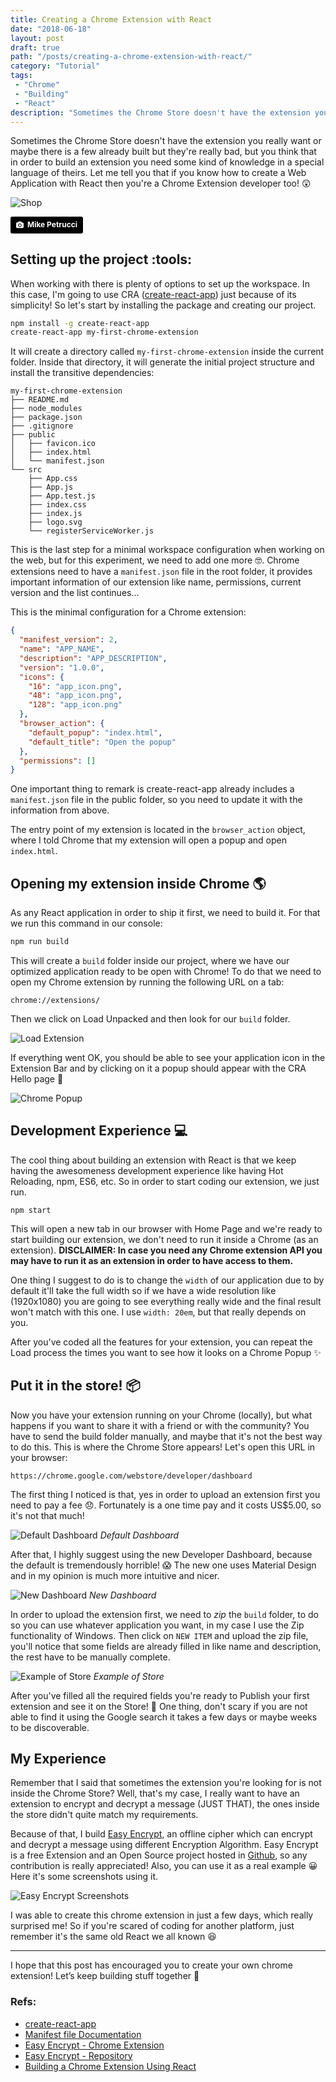 ```yaml
---
title: Creating a Chrome Extension with React
date: "2018-06-18"
layout: post
draft: true
path: "/posts/creating-a-chrome-extension-with-react/"
category: "Tutorial"
tags:
 - "Chrome"
 - "Building"
 - "React"
description: "Sometimes the Chrome Store doesn't have the extension you really want or maybe there is a few already built but they're really bad, but you think that in order to build an extension you need some kind of knowledge in a special language of theirs. Let me tell you that if you know how to create a Web Application with React then you're a Chrome Extension developer too!"
---
```


Sometimes the Chrome Store doesn't have the extension you really want or maybe there is a few already built but they're really bad, but you think that in order to build an extension you need some kind of knowledge in a special language of theirs. Let me tell you that if you know how to create a Web Application with React then you're a Chrome Extension developer too! :astonished:

![Shop](./shop.jpg)

<a style="background-color:black;color:white;text-decoration:none;padding:4px 6px;font-family:-apple-system, BlinkMacSystemFont, &quot;San Francisco&quot;, &quot;Helvetica Neue&quot;, Helvetica, Ubuntu, Roboto, Noto, &quot;Segoe UI&quot;, Arial, sans-serif;font-size:12px;font-weight:bold;line-height:1.2;display:inline-block;border-radius:3px" href="https://unsplash.com/@mikepetrucci?utm_medium=referral&amp;utm_campaign=photographer-credit&amp;utm_content=creditBadge" target="_blank" rel="noopener noreferrer" title="Download free do whatever you want high-resolution photos from Mike Petrucci"><span style="display:inline-block;padding:2px 3px"><svg xmlns="http://www.w3.org/2000/svg" style="height:12px;width:auto;position:relative;vertical-align:middle;top:-1px;fill:white" viewBox="0 0 32 32"><title>unsplash-logo</title><path d="M20.8 18.1c0 2.7-2.2 4.8-4.8 4.8s-4.8-2.1-4.8-4.8c0-2.7 2.2-4.8 4.8-4.8 2.7.1 4.8 2.2 4.8 4.8zm11.2-7.4v14.9c0 2.3-1.9 4.3-4.3 4.3h-23.4c-2.4 0-4.3-1.9-4.3-4.3v-15c0-2.3 1.9-4.3 4.3-4.3h3.7l.8-2.3c.4-1.1 1.7-2 2.9-2h8.6c1.2 0 2.5.9 2.9 2l.8 2.4h3.7c2.4 0 4.3 1.9 4.3 4.3zm-8.6 7.5c0-4.1-3.3-7.5-7.5-7.5-4.1 0-7.5 3.4-7.5 7.5s3.3 7.5 7.5 7.5c4.2-.1 7.5-3.4 7.5-7.5z"></path></svg></span><span style="display:inline-block;padding:2px 3px">Mike Petrucci</span></a>

## Setting up the project :tools:

When working with there is plenty of options to set up the workspace. In this case, I'm going to use CRA ([create-react-app](https://github.com/facebook/create-react-app)) just because of its simplicity! So let's start by installing the package and creating our project.

```sh
npm install -g create-react-app
create-react-app my-first-chrome-extension
```

It will create a directory called `my-first-chrome-extension` inside the current folder. Inside that directory, it will generate the initial project structure and install the transitive dependencies:

```
my-first-chrome-extension
├── README.md
├── node_modules
├── package.json
├── .gitignore
├── public
│   ├── favicon.ico
│   ├── index.html
│   └── manifest.json
└── src
    ├── App.css
    ├── App.js
    ├── App.test.js
    ├── index.css
    ├── index.js
    ├── logo.svg
    └── registerServiceWorker.js
```

This is the last step for a minimal workspace configuration when working on the web, but for this experiment, we need to add one more :nerd_face:. Chrome extensions need to have a `manifest.json` file in the root folder, it provides important information of our extension like name, permissions, current version and the list continues...

This is the minimal configuration for a Chrome extension:

```json
{
  "manifest_version": 2,
  "name": "APP_NAME",
  "description": "APP_DESCRIPTION",
  "version": "1.0.0",
  "icons": {
    "16": "app_icon.png",
    "48": "app_icon.png",
    "128": "app_icon.png"
  },
  "browser_action": {
    "default_popup": "index.html",
    "default_title": "Open the popup"
  },
  "permissions": []
}
```

One important thing to remark is create-react-app already includes a `manifest.json` file in the public folder, so you need to update it with the information from above.

The entry point of my extension is located in the `browser_action` object, where I told Chrome that my extension will open a popup and open `index.html`.

## Opening my extension inside Chrome :earth_americas:

As any React application in order to ship it first, we need to build it. For that we run this command in our console:

```sh
npm run build
```

This will create a `build` folder inside our project, where we have our optimized application ready to be open with Chrome! To do that we need to open my Chrome extension by running the following URL on a tab:

```
chrome://extensions/
```

Then we click on Load Unpacked and then look for our `build` folder.

![Load Extension](./loadExtension.jpg)

If everything went OK, you should be able to see your application icon in the Extension Bar and by clicking on it a popup should appear with the CRA Hello page :muscle:

![Chrome Popup](./chromePopup.jpg)

## Development Experience :computer:

The cool thing about building an extension with React is that we keep having the awesomeness development experience like having Hot Reloading, npm, ES6, etc. So in order to start coding our extension, we just run.

```
npm start
```

This will open a new tab in our browser with Home Page and we're ready to start building our extension, we don't need to run it inside a Chrome (as an extension). **DISCLAIMER: In case you need any Chrome extension API you may have to run it as an extension in order to have access to them.**

One thing I suggest to do is to change the `width` of our application due to by default it'll take the full width so if we have a wide resolution like (1920x1080) you are going to see everything really wide and the final result won't match with this one. I use `width: 20em`, but that really depends on you.

After you've coded all the features for your extension, you can repeat the Load process the times you want to see how it looks on a Chrome Popup :sparkles:

## Put it in the store! :package:

Now you have your extension running on your Chrome (locally), but what happens if you want to share it with a friend or with the community? You have to send the build folder manually, and maybe that it's not the best way to do this. This is where the Chrome Store appears! Let's open this URL in your browser:

```
https://chrome.google.com/webstore/developer/dashboard
```

The first thing I noticed is that, yes in order to upload an extension first you need to pay a fee :disappointed:. Fortunately is a one time pay and it costs US$5.00, so it's not that much!

![Default Dashboard](./oldDashboard.jpg)
_Default Dashboard_

After that, I highly suggest using the new Developer Dashboard, because the default is tremendously horrible! :scream: The new one uses Material Design and in my opinion is much more intuitive and nicer.

![New Dashboard](./newDashboard.jpg)
_New Dashboard_

In order to upload the extension first, we need to _zip_ the `build` folder, to do so you can use whatever application you want, in my case I use the Zip functionality of Windows. Then click on `NEW ITEM` and upload the zip file, you'll notice that some fields are already filled in like name and description, the rest have to be manually complete.

![Example of Store](./easyEncryptStore.jpg)
_Example of Store_

After you've filled all the required fields you're ready to Publish your first extension and see it on the Store! :metal: One thing, don't scary if you are not able to find it using the Google search it takes a few days or maybe weeks to be discoverable.

## My Experience

Remember that I said that sometimes the extension you're looking for is not inside the Chrome Store? Well, that's my case, I really want to have an extension to encrypt and decrypt a message (JUST THAT), the ones inside the store didn't quite match my requirements.

Because of that, I build [Easy Encrypt](https://chrome.google.com/webstore/detail/easy-encrypt/pdpinaffkgjneengfdgoohjipndeopcn), an offline cipher which can encrypt and decrypt a message using different Encryption Algorithm. Easy Encrypt is a free Extension and an Open Source project hosted in [Github](https://github.com/EmaSuriano/chrome-easy-decrypt), so any contribution is really appreciated! Also, you can use it as a real example :grinning: Here it's some screenshots using it.

![Easy Encrypt Screenshots](./easyEncryptScreenshots.jpg)

I was able to create this chrome extension in just a few days, which really surprised me! So if you're scared of coding for another platform, just remember it's the same old React we all known :laughing:

---

I hope that this post has encouraged you to create your own chrome extension! Let’s keep building stuff together :construction_worker:

### Refs:

* [create-react-app](https://github.com/facebook/create-react-app)
* [Manifest file Documentation](https://developer.chrome.com/apps/manifest)
* [Easy Encrypt - Chrome Extension](https://chrome.google.com/webstore/detail/easy-encrypt/pdpinaffkgjneengfdgoohjipndeopcn)
* [Easy Encrypt - Repository](https://github.com/EmaSuriano/chrome-easy-decrypt)
* [Building a Chrome Extension Using React](https://medium.com/@gilfink/building-a-chrome-extension-using-react-c5bfe45aaf36)
